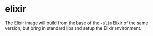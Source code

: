 
# elixir

The Elixir image will build from the base of the ``-slim`` Elixir of the same version, but bring in standard libs and setup the Elixir environment.

